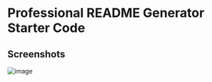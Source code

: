 # Professional README Generator Starter Code

## Screenshots
![image](https://user-images.githubusercontent.com/64660713/170830596-dfc97c59-7412-4103-8fda-26e573d1237f.png)

